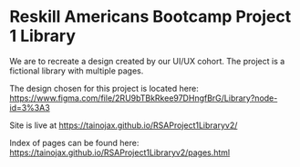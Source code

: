 ﻿# Reskill Americans Bootcamp Project 1 Library

We are to recreate a design created by our UI/UX cohort. The project is a fictional library with multiple pages.

The design chosen for this project is located here:
https://www.figma.com/file/2RU9bTBkRkee97DHngfBrG/Library?node-id=3%3A3

Site is live at https://tainojax.github.io/RSAProject1Libraryv2/

Index of pages can be found here:
https://tainojax.github.io/RSAProject1Libraryv2/pages.html

